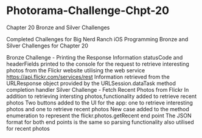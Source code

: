 # Photorama-Challenge-Chpt-20
Chapter 20 Bronze and Silver Challenges


Completed Challenges for Big Nerd Ranch iOS Programming Bronze and Silver Challenges for Chapter 20

Bronze Challenge - Printing the Response Information
statusCode and headerFields printed to the console for the request to retrieve interesting photos from the Flickr website utilising the web service https://api.flickr.com/services/rest
Information retrieved from the URLResponse object provided by the URLSession.dataTask method completion handler
Silver Challenge - Fetch Recent Photos from Flickr
In addition to retrieving intersting photos,functionality added to retrieve recent photos
Two buttons added to the UI for the app: one to retrieve interesting photos and one to retrieve recent photos
New case added to the method enumeration to represent the flickr.photos.getRecent end point
The JSON format for both end points is the same so parsing functionality also utilised for recent photos

